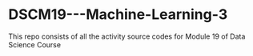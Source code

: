 # DSCM19---Machine-Learning-3
This repo consists of all the activity source codes for Module 19 of Data Science Course

